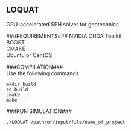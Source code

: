 ## LOQUAT
GPU-accelerated SPH solver for geotechnics

###REQUIREMENTS###
NVIDIA CUDA Toolkit<br />
BOOST<br />
CMAKE<br />
Ubuntu or CentOS<br />

###COMPILATION###<br />
Use the following commands
```
mkdir build
cd build
cmake ..
make
```

###RUN SIMULATION###
```
./LOQUAT /path/of/input/file/name_of_project
```
